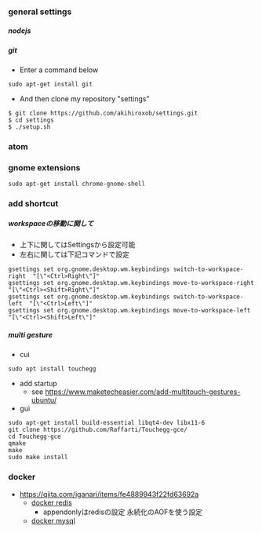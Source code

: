 ### general settings
##### nodejs


##### git
- Enter a command below
```
sudo apt-get install git
```
- And then clone my repository "settings"
```
$ git clone https://github.com/akihiroxob/settings.git
$ cd settings
$ ./setup.sh
```


### atom

### gnome extensions
```
sudo apt-get install chrome-gnome-shell
```

### add shortcut
##### workspaceの移動に関して
- 上下に関してはSettingsから設定可能
- 左右に関しては下記コマンドで設定
```
gsettings set org.gnome.desktop.wm.keybindings switch-to-workspace-right  "[\"<Ctrl>Right\"]"
gsettings set org.gnome.desktop.wm.keybindings move-to-workspace-right  "[\"<Ctrl><Shift>Right\"]"
gsettings set org.gnome.desktop.wm.keybindings switch-to-workspace-left  "[\"<Ctrl>Left\"]"
gsettings set org.gnome.desktop.wm.keybindings move-to-workspace-left  "[\"<Ctrl><Shift>Left\"]"
```

##### multi gesture
- cui
```
sudo apt install touchegg
```
- add startup
    - see https://www.maketecheasier.com/add-multitouch-gestures-ubuntu/
- gui
```
sudo apt-get install build-essential libqt4-dev libx11-6
git clone https://github.com/Raffarti/Touchegg-gce/
cd Touchegg-gce
qmake
make
sudo make install
```

### docker
- https://qiita.com/iganari/items/fe4889943f22fd63692a
    - [docker redis](https://qiita.com/iyuichi/items/3a6f748cf1069205ba46)
        - appendonlyはredisの設定 永続化のAOFを使う設定
    - [docker mysql](https://qiita.com/astrsk_hori/items/e3d6c237d68be1a6f548)
